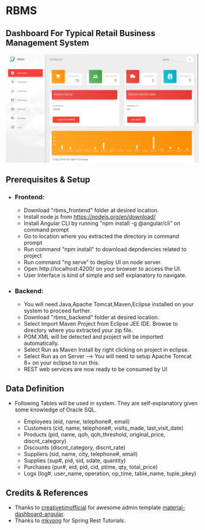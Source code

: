 # RBMS
## Dashboard For Typical Retail Business Management System

[![RBMS Dashboard](https://github.com/nisarg2151/RBMS/blob/master/rbms_frontend/src/assets/img/DashboardSS.png)](#RBMS)
##  Prerequisites & Setup
- ### Frontend: 
  - Download "rbms_frontend" folder at desired location.
  - Install node.js from https://nodejs.org/en/download/
  - Install Angular CLI by running "npm install -g @angular/cli" on command prompt
  - Go to location where you extracted the directory in command prompt
  - Run command "npm install" to download depndencies related to project
  - Run command "ng serve" to deploy UI on node server.
  - Open http://localhost:4200/ on your browser to access the UI.
  - User Interface is kind of simple and self explanatory to navigate.

- ### Backend:
  - You will need Java,Apache Tomcat,Maven,Eclipse installed on your system to proceed further. 
  - Download "rbms_backend" folder at desired location. 
  - Select Import Maven Project from Eclipse JEE IDE. Browse to directory where you extracted your zip file.
  - POM.XML will be detected and project will be imported automatically.
  - Select Run as Maven Install by right clicking on project in eclipse.
  - Select Run as on Server --> You will need to setup Apache Tomcat 8+ on your eclipse to run this.
  - REST web services are now ready to be consumed by UI 

##  Data Definition
- Following Tables will be used in system. They are self-explanatory given some knowledge of Oracle SQL.

   - Employees (eid, name, telephone#, email)  
   - Customers (cid, name, telephone#, visits_made, last_visit_date)  
   - Products (pid, name, qoh, qoh_threshold, original_price, discnt_category)  
   - Discounts (discnt_category, discnt_rate)
   - Suppliers (sid, name, city, telephone#, email)
   - Supplies (sup#, pid, sid, sdate, quantity)
   - Purchases (pur#, eid, pid, cid, ptime, qty, total_price)
   - Logs (log#, user_name, operation, op_time, table_name, tuple_pkey)
 
 ## Credits & References
  - Thanks to [creativetimofficial](https://github.com/creativetimofficial) for awesome admin template [material-dashboard-angular](https://github.com/creativetimofficial/material-dashboard-angular).
  - Thanks to [mkyong](http://www.mkyong.com/) for Spring Rest Tutorials.
